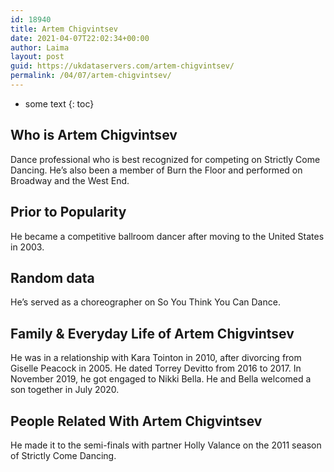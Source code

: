 ```yaml
---
id: 18940
title: Artem Chigvintsev
date: 2021-04-07T22:02:34+00:00
author: Laima
layout: post
guid: https://ukdataservers.com/artem-chigvintsev/
permalink: /04/07/artem-chigvintsev/
---
```


* some text
{: toc}


## Who is Artem Chigvintsev
                  
                  
                  
Dance professional who is best recognized for competing on Strictly Come Dancing. He&#8217;s also been a member of Burn the Floor and performed on Broadway and the West End.
                  
              
            
              
            
                
                
                
## Prior to Popularity
                  
                  
                  
He became a competitive ballroom dancer after moving to the United States in 2003.
                  
              
            
              
            
                
                
                
## Random data
                  
                  
                  
He&#8217;s served as a choreographer on So You Think You Can Dance.
                  
              
            
              
            
                
                
                
## Family & Everyday Life of Artem Chigvintsev
                  
                  
                  
He was in a relationship with Kara Tointon in 2010, after divorcing from Giselle Peacock in 2005. He dated Torrey Devitto from 2016 to 2017. In November 2019, he got engaged to Nikki Bella. He and Bella welcomed a son together in July 2020. 
                  
              
            
              
            
                
                
                
## People Related With Artem Chigvintsev
                  
                  
                  
He made it to the semi-finals with partner Holly Valance on the 2011 season of Strictly Come Dancing.
                  
              
            
              
            
                
              
            
              
              
            
            
              
            
          
          
          